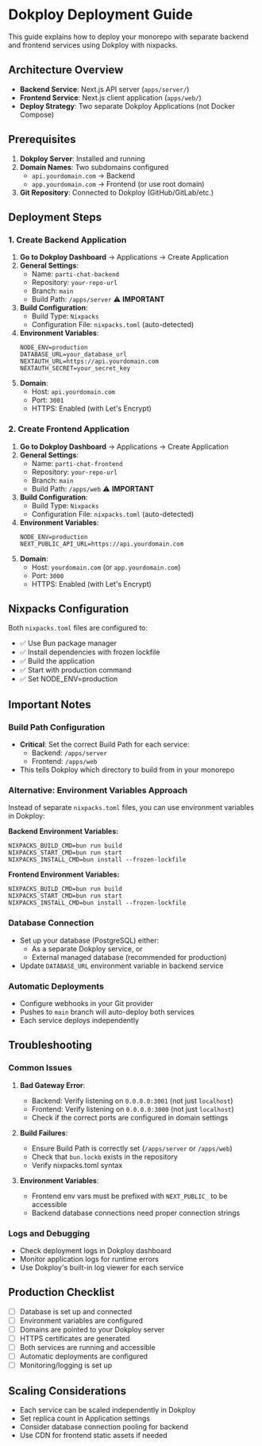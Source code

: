 # Dokploy Deployment Guide

This guide explains how to deploy your monorepo with separate backend and frontend services using Dokploy with nixpacks.

## Architecture Overview

- **Backend Service**: Next.js API server (`apps/server/`)
- **Frontend Service**: Next.js client application (`apps/web/`)
- **Deploy Strategy**: Two separate Dokploy Applications (not Docker Compose)

## Prerequisites

1. **Dokploy Server**: Installed and running
2. **Domain Names**: Two subdomains configured
   - `api.yourdomain.com` → Backend
   - `app.yourdomain.com` → Frontend (or use root domain)
3. **Git Repository**: Connected to Dokploy (GitHub/GitLab/etc.)

## Deployment Steps

### 1. Create Backend Application

1. **Go to Dokploy Dashboard** → Applications → Create Application
2. **General Settings**:
   - Name: `parti-chat-backend`
   - Repository: `your-repo-url`
   - Branch: `main`
   - Build Path: `/apps/server` ⚠️ **IMPORTANT**
3. **Build Configuration**:
   - Build Type: `Nixpacks`
   - Configuration File: `nixpacks.toml` (auto-detected)
4. **Environment Variables**:
   ```
   NODE_ENV=production
   DATABASE_URL=your_database_url
   NEXTAUTH_URL=https://api.yourdomain.com
   NEXTAUTH_SECRET=your_secret_key
   ```
5. **Domain**:
   - Host: `api.yourdomain.com`
   - Port: `3001`
   - HTTPS: Enabled (with Let's Encrypt)

### 2. Create Frontend Application  

1. **Go to Dokploy Dashboard** → Applications → Create Application
2. **General Settings**:
   - Name: `parti-chat-frontend` 
   - Repository: `your-repo-url`
   - Branch: `main`
   - Build Path: `/apps/web` ⚠️ **IMPORTANT**
3. **Build Configuration**:
   - Build Type: `Nixpacks`
   - Configuration File: `nixpacks.toml` (auto-detected)
4. **Environment Variables**:
   ```
   NODE_ENV=production
   NEXT_PUBLIC_API_URL=https://api.yourdomain.com
   ```
5. **Domain**:
   - Host: `yourdomain.com` (or `app.yourdomain.com`)
   - Port: `3000`
   - HTTPS: Enabled (with Let's Encrypt)

## Nixpacks Configuration

Both `nixpacks.toml` files are configured to:
- ✅ Use Bun package manager
- ✅ Install dependencies with frozen lockfile
- ✅ Build the application
- ✅ Start with production command
- ✅ Set NODE_ENV=production

## Important Notes

### Build Path Configuration
- **Critical**: Set the correct Build Path for each service:
  - Backend: `/apps/server`
  - Frontend: `/apps/web`
- This tells Dokploy which directory to build from in your monorepo

### Alternative: Environment Variables Approach
Instead of separate `nixpacks.toml` files, you can use environment variables in Dokploy:

**Backend Environment Variables:**
```
NIXPACKS_BUILD_CMD=bun run build
NIXPACKS_START_CMD=bun run start
NIXPACKS_INSTALL_CMD=bun install --frozen-lockfile
```

**Frontend Environment Variables:**
```
NIXPACKS_BUILD_CMD=bun run build  
NIXPACKS_START_CMD=bun run start
NIXPACKS_INSTALL_CMD=bun install --frozen-lockfile
```

### Database Connection
- Set up your database (PostgreSQL) either:
  - As a separate Dokploy service, or
  - External managed database (recommended for production)
- Update `DATABASE_URL` environment variable in backend service

### Automatic Deployments
- Configure webhooks in your Git provider
- Pushes to `main` branch will auto-deploy both services
- Each service deploys independently

## Troubleshooting

### Common Issues

1. **Bad Gateway Error**:
   - Backend: Verify listening on `0.0.0.0:3001` (not just `localhost`)
   - Frontend: Verify listening on `0.0.0.0:3000` (not just `localhost`)
   - Check if the correct ports are configured in domain settings

2. **Build Failures**:
   - Ensure Build Path is correctly set (`/apps/server` or `/apps/web`)
   - Check that `bun.lockb` exists in the repository
   - Verify nixpacks.toml syntax

3. **Environment Variables**:
   - Frontend env vars must be prefixed with `NEXT_PUBLIC_` to be accessible
   - Backend database connections need proper connection strings

### Logs and Debugging
- Check deployment logs in Dokploy dashboard
- Monitor application logs for runtime errors
- Use Dokploy's built-in log viewer for each service

## Production Checklist

- [ ] Database is set up and connected
- [ ] Environment variables are configured
- [ ] Domains are pointed to your Dokploy server
- [ ] HTTPS certificates are generated
- [ ] Both services are running and accessible
- [ ] Automatic deployments are configured
- [ ] Monitoring/logging is set up

## Scaling Considerations

- Each service can be scaled independently in Dokploy
- Set replica count in Application settings
- Consider database connection pooling for backend
- Use CDN for frontend static assets if needed